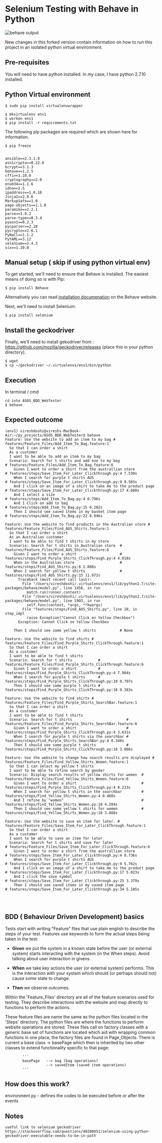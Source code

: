 # Selenium Testing with Behave in Python

![behave output](files/behave_console_output.png?raw=true)

New changes in this forked version contain information on how to run this project in an isolated python virtual environment. 

## Pre-requisites
You will need to have python installed. In my case, I have python 2.7.10 installed.

## Python Virtual environment 
```
$ sudo pip install virtualenvwrapper

$ mkvirtualenv env1
$ workon env1
$ pip install -r requirements.txt
```

The following pip packages are required which are shown here for information.
```
$ pip freeze 
 

ansible==2.3.1.0
asn1crypto==0.22.0
bcrypt==3.1.3
behave==1.2.5
cffi==1.10.0
cryptography==2.0
enum34==1.1.6
idna==2.5
ipaddress==1.0.18
Jinja2==2.9.6
MarkupSafe==1.0
page-objects==1.1.0
paramiko==2.2.1
parse==1.8.2
parse-type==0.3.4
pyasn1==0.2.3
pycparser==2.18
pycrypto==2.6.1
PyNaCl==1.1.2
PyYAML==3.12
selenium==3.4.3
six==1.10.0

```
## Manual setup ( skip if using python virtual env)
To get started, we'll need to ensure that Behave is installed. The easiest means of doing so is with Pip:

```
$ pip install Behave
```

Alternatively you can read [installation documenation](http://pythonhosted.org/behave/install.html) on the Behave website. 


Next, we'll need to install Selenium:

```
$ pip install selenium
```

## Install the geckodriver

Finally, we'll need to install gekodriver from :
https://github.com/mozilla/geckodriver/releases
 (place this in your python directory).
 ```
$ wget 
$ cp ~/geckodriver ~/.virtualenvs/env1/bin/python
```

## Execution

In terminal / cmd
```
cd into ASOS_BDD_WebTester
$ behave
```

## Expected outcome
```
(env1) vireshdoshi@vireshs-MacBook-Air:~/py_projects/ASOS_BDD_WebTester$ behave
Feature: Use the website to add an item to my bag # features/Feature_Files/Add_Item_To_Bag.feature:1
  So that I can order a shirt
  As a customer
  I want to be able to add an item to my bag
  Scenario: Search for t shirts and add one to my bag                 # features/Feature_Files/Add_Item_To_Bag.feature:6
    Given I want to order a shirt from the australlian store          # features/steps/Save_Item_For_Later_Clickthrough.py:4 7.530s
    When I search for purple t shirts AUS                             # features/steps/Save_Item_For_Later_Clickthrough.py:9 9.503s
    And I click on an image of a shirt to take me to the product page # features/steps/Save_Item_For_Later_Clickthrough.py:17 4.688s
    And I select a size                                               # features/steps/Add_Item_To_Bag.py:4 0.796s
    And I Click on add to bag                                         # features/steps/Add_Item_To_Bag.py:15 0.282s
    Then I should see saved items in my basket item page              # features/steps/Add_Item_To_Bag.py:22 8.946s

Feature: Use the website to find products in the Australian store # features/Feature_Files/Find_AUS_Shirts.feature:1
  So that I can order a shirt
  As an Australian customer
  I want to be able to find t shirts in my store
  Scenario: Search for t shirts in Australian store  # features/Feature_Files/Find_AUS_Shirts.feature:6
    Given I want to order a shirt                    # features/steps/Find_Purple_Shirts_ClickThrough.py:4 4.018s
    When in the Australian store                     # features/steps/Find_AUS_Shirts.py:6 2.888s
    When I search for yellow t shirts                # features/steps/Find_AUS_Shirts.py:15 11.972s
      Traceback (most recent call last):
        File "/Users/vireshdoshi/.virtualenvs/env1/lib/python2.7/site-packages/behave/model.py", line 1456, in run
          match.run(runner.context)
        File "/Users/vireshdoshi/.virtualenvs/env1/lib/python2.7/site-packages/behave/model.py", line 1903, in run
          self.func(context, *args, **kwargs)
        File "features/steps/Find_AUS_Shirts.py", line 28, in step_impl
          raise Exception("Cannot Click on Yellow Checkbox")
      Exception: Cannot Click on Yellow Checkbox

    Then I should see some yellow t shirts           # None

Feature: Use the website to find shirts # features/Feature_Files/Find_Purple_Shirts_ClickThrough.feature:1
  So that I can order a shirt
  As a customer
  I want to be able to find t shirts
  Scenario: Search for t shirts            # features/Feature_Files/Find_Purple_Shirts_ClickThrough.feature:6
    Given I want to order a shirt          # features/steps/Find_Purple_Shirts_ClickThrough.py:4 7.984s
    When I search for purple t shirts      # features/steps/Find_Purple_Shirts_ClickThrough.py:10 0.797s
    Then I should see some purple t shirts # features/steps/Find_Purple_Shirts_ClickThrough.py:18 9.383s

Feature: Use the website to find shirts # features/Feature_Files/Find_Purple_Shirts_SearchBar.feature:1
  So that I can order a shirt
  As a customer
  I want to be able to find t shirts
  Scenario: Search for t shirts                         # features/Feature_Files/Find_Purple_Shirts_SearchBar.feature:6
    Given I want to order a shirt                       # features/steps/Find_Purple_Shirts_ClickThrough.py:4 3.631s
    When I search for purple t shirts via the searchbar # features/steps/Find_Purple_Shirts_SearchBar.py:4 0.340s
    Then I should see some purple t shirts              # features/steps/Find_Purple_Shirts_ClickThrough.py:18 3.066s

Feature: Use the website to change how search results are displayed # features/Feature_Files/Find_Yellow_Shirts_Women.feature:1
  So that I can select my yellow t shirts
  I want to be able to refine search by gender
  Scenario: Display search results of yellow shirts for women  # features/Feature_Files/Find_Yellow_Shirts_Women.feature:6
    Given I want to order a shirt                              # features/steps/Find_Purple_Shirts_ClickThrough.py:4 8.223s
    When I search for yellow t shirts in the searchbar         # features/steps/Find_Yellow_Shirts_Women.py:4 0.460s
    And I refine by "women"                                    # features/steps/Find_Yellow_Shirts_Women.py:10 4.204s
    Then I should see some yellow t shirts for women           # features/steps/Find_Yellow_Shirts_Women.py:18 3.088s

Feature: Use the website to save an item for later. # features/Feature_Files/Save_Item_For_Later_ClickThrough.feature:1
  So that I can order a shirt
  As a customer
  I want to be able to save an item for later
  Scenario: Search for t shirts and save for later                    # features/Feature_Files/Save_Item_For_Later_ClickThrough.feature:6
    Given I want to order a shirt from the australlian store          # features/steps/Save_Item_For_Later_Clickthrough.py:4 8.736s
    When I search for purple t shirts AUS                             # features/steps/Save_Item_For_Later_Clickthrough.py:9 5.762s
    And I click on an image of a shirt to take me to the product page # features/steps/Save_Item_For_Later_Clickthrough.py:17 5.023s
    And I click the save symbol                                       # features/steps/Save_Item_For_Later_Clickthrough.py:25 3.379s
    Then I should see saved items in my saved item page               # features/steps/Save_Item_For_Later_Clickthrough.py:34 5.105s




```
## BDD ( Behaviour Driven Development) basics
Tests start with writing "Feature" files that use plain english to describe the steps of your test. Features use keywords to form the actual steps being taken in the test:

* **Given** we put the system in a known state before the user (or external system) starts interacting with the system (in the When steps). Avoid talking about user interaction in givens.

* **When** we take key actions the user (or external system) performs. This is the interaction with your system which should (or perhaps should not) cause some state to change.

* **Then** we observe outcomes.

Within the 'Feature_Files' directory are all of the feature scenarios used for testing. They describe interactions with the website and map directly to functions to perform the actions.

These feature files are name the same as the python files located in the 'Steps' directory.
The python files are where the functions to perform website operations are stored.
 These files call on factory classes with a generic base set of functions are located which aid with wrapping common functions in one place, the factory files are found in Page_Objects.
 There is current a base class -> basePage which then is inherited by two other classes to extend functionality specific to that page:

            '''
            basePage   --> bag (bag operations)
                       --> savedItem (saved item operations)
            '''

## How does this work?

environment.py - defines the codes to be executed before or after the events


## Notes
```
useful link to selenium geckodriver
https://stackoverflow.com/questions/40208051/selenium-using-python-geckodriver-executable-needs-to-be-in-path
```